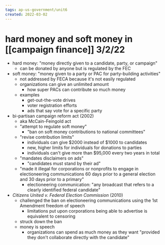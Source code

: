 ```yaml
---
tags: ap-us-government/unit6 
created: 2022-03-02
---
```


# hard money and soft money in [[campaign finance]] 3/2/22

- hard money: "money directly given to a candidate, party, or campaign"
	- can be donated by anyone but is regulated by the FEC
- soft money: "money given to a party or PAC for party-building activities"
	- not addressed by FECA because it's not easily regulated
	- organizations can give an unlimited amount
		- how super PACs can contribute so much money
	- examples
		- get-out-the-vote drives
		- voter registration efforts
		- ads that say vote for a specific party
- bi-partisan campaign reform act (2002)
	- aka McCain-Feingold act
	- "attempt to regulate soft money"
		- "ban on soft money contributions to national committees"
	- "revise contribution limits"
		- individuals can give $2000 instead of $1000 to candidates
		- new, higher limits for individuals for donations to parties
		- individuals can't give more than $95,000 every two years in total
	- "mandates disclaimers on ads"
		- "candidates must stand by their ad"
	- "made it illegal for corporations or nonprofits to engage in electioneering communications 60 days prior to a general election and 30 days prior to a primary"
		- electioneering communication: "any broadcast that refers to a clearly identified federal candidate"
- *Citizens United v. Federal Election Commission* (2010)
	- challenged the ban on electioneering communications using the 1st Amendment freedom of speech
		- limitations put upon corporations being able to advertise is equivalent to censoring
	- struck down the ban
	- money is speech
		- organizations can spend as much money as they want "provided they don't collaborate directly with the candidate" 
